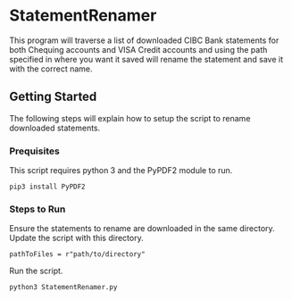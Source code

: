 # StatementRenamer
This program will traverse a list of downloaded CIBC Bank statements for both Chequing accounts and VISA Credit accounts and using the path specified in where you want it saved will rename the statement and save it with the correct name.

## Getting Started
The following steps will explain how to setup the script to rename downloaded statements.

### Prequisites
This script requires python 3 and the PyPDF2 module to run. 

```
pip3 install PyPDF2
```

### Steps to Run
Ensure the statements to rename are downloaded in the same directory. Update the script with this directory.
```
pathToFiles = r"path/to/directory"
```

Run the script.
```
python3 StatementRenamer.py

